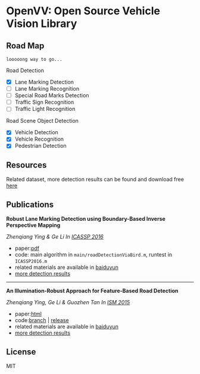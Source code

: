 # OpenVV: Open Source Vehicle Vision Library

## Road Map

    looooong way to go...

Road Detection

- [x] Lane Marking Detection
- [ ] Lane Marking Recognition
- [ ] Special Road Marks Detection
- [ ] Traffic Sign Recognition
- [ ] Traffic Light Recognition

Road Scene Object Detection

- [x] Vehicle Detection
- [x] Vehicle Recognition
- [x] Pedestrian Detection

## Resources

Related dataset, more detection results can be found and download free [here](http://pan.baidu.com/s/1eQ8V2aY#path=%252F%25E9%25A1%25B9%25E7%259B%25AE%25E5%2585%25AC%25E5%25BC%2580%252FOpenVehicleVision)

## Publications

**Robust Lane Marking Detection using Boundary-Based Inverse Perspective Mapping**
    
*Zhenqiang Ying & Ge Li In [ICASSP 2016](http://www.icassp2016.org/)*

* paper:[pdf](http://pan.baidu.com/s/1eQ8V2aY/#path=%252F%25E9%25A1%25B9%25E7%259B%25AE%25E5%2585%25AC%25E5%25BC%2580%252FOpenVehicleVision%252Ficassp2016)
* code: main algorithm in `main/roadDetectionViaBird.m`, runtest in `ICASSP2016.m` 
* related materials are available in [baiduyun](http://pan.baidu.com/s/1eQ8V2aY/#path=%252F%25E9%25A1%25B9%25E7%259B%25AE%25E5%2585%25AC%25E5%25BC%2580%252FOpenVehicleVision%252Ficassp2016)
* [more detection results](http://pan.baidu.com/s/1eQ8V2aY/#path=%252F%25E9%25A1%25B9%25E7%259B%25AE%25E5%2585%25AC%25E5%25BC%2580%252FOpenVehicleVision%252Ficassp2016%252Fdetection%2520results(SLD2011))

---

**An Illumination-Robust Approach for Feature-Based Road Detection**

*Zhenqiang Ying, Ge Li & Guozhen Tan In [ISM 2015](http://www.ieeeism.com/)*

* paper:[html](http://baidut.github.io/publication/documents/ism2015/zqying_ism2015_paper.html)
* code:[branch](https://github.com/baidut/OpenVehicleVision/tree/ISM2015) | [release](https://github.com/baidut/OpenVehicleVision/releases/tag/ism2015) 
* related materials are available in [baiduyun](http://pan.baidu.com/s/1eQ8V2aY#path=%252F%25E9%25A1%25B9%25E7%259B%25AE%25E5%2585%25AC%25E5%25BC%2580%252FOpenVehicleVision%252Fism2015)
* [more detection results](https://yingzhenqiang.sinaapp.com/file/evaluation.pdf)

## License

MIT
